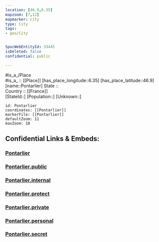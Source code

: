 ```yaml
---
location: [46.9,6.35] 
mapzoom: [7,12] 
mapmarker: city 
type: City
tags:
- geo/City


SpocWebEntityId: 33445
isDeleted: false
confidential: public

---
```

#is_a_/Place  
#is_a_ :: [[Place]] 
[has_place_longitude::6.35] 
[has_place_latitude::46.9] 
[name::Pontarlier] 
State ::  
Country :: [[France]]  
[StateId::] 
[Population::] 
[Unknown::] 


```leaflet
id: Pontarlier
coordinates: [[Pontarlier]] 
markerFile: [[Pontarlier]] 
defaultZoom: 11 
maxZoom: 18
```


## Confidential Links & Embeds: 

### [Pontarlier](/_Standards/Earth/Continent/Europe/Europe~West/France/regions~France/Bourgogne-Franche-Comté/departments~Bourgogne-Franche-Comté/Doubs/communes~Doubs/Pontarlier/cities~Pontarlier/Pontarlier.md) 

### [Pontarlier.public](/_public/Earth/Continent/Europe/Europe~West/France/regions~France/Bourgogne-Franche-Comté/departments~Bourgogne-Franche-Comté/Doubs/communes~Doubs/Pontarlier/cities~Pontarlier/Pontarlier.public.md) 

### [Pontarlier.internal](/_internal/Earth/Continent/Europe/Europe~West/France/regions~France/Bourgogne-Franche-Comté/departments~Bourgogne-Franche-Comté/Doubs/communes~Doubs/Pontarlier/cities~Pontarlier/Pontarlier.internal.md) 

### [Pontarlier.protect](/_protect/Earth/Continent/Europe/Europe~West/France/regions~France/Bourgogne-Franche-Comté/departments~Bourgogne-Franche-Comté/Doubs/communes~Doubs/Pontarlier/cities~Pontarlier/Pontarlier.protect.md) 

### [Pontarlier.private](/_private/Earth/Continent/Europe/Europe~West/France/regions~France/Bourgogne-Franche-Comté/departments~Bourgogne-Franche-Comté/Doubs/communes~Doubs/Pontarlier/cities~Pontarlier/Pontarlier.private.md) 

### [Pontarlier.personal](/_personal/Earth/Continent/Europe/Europe~West/France/regions~France/Bourgogne-Franche-Comté/departments~Bourgogne-Franche-Comté/Doubs/communes~Doubs/Pontarlier/cities~Pontarlier/Pontarlier.personal.md) 

### [Pontarlier.secret](/_secret/Earth/Continent/Europe/Europe~West/France/regions~France/Bourgogne-Franche-Comté/departments~Bourgogne-Franche-Comté/Doubs/communes~Doubs/Pontarlier/cities~Pontarlier/Pontarlier.secret.md)

